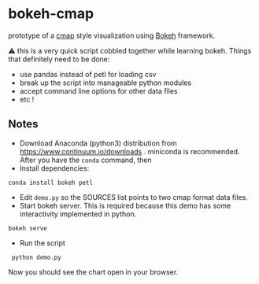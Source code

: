 # bokeh-cmap

prototype of a [cmap](http://soybase.org/cmap/cgi-bin/cmap/viewer?data_source=sbt_cmap;ref_map_set_aid=GmComposite2003&ref_map_aids=GmComposite2003_K&comparative_map_left=GmConsensus40_K;highlight=%22Seed%20oil%201-2%22) style visualization using [Bokeh](http://bokeh.pydata.org/en/latest/) framework.


:warning: this is a very quick script cobbled together while learning bokeh. Things that definitely need to be done:

* use pandas instead of petl for loading csv
* break up the script into manageable python modules
* accept command line options for other data files
* etc !

## Notes

* Download Anaconda (python3) distribution from  https://www.continuum.io/downloads . miniconda is recommended. After you have the `conda` command, then
* Install dependencies:
```
conda install bokeh petl
```
* Edit `demo.py` so the SOURCES list points to two cmap format data files.
* Start bokeh server. This is required because this demo has some interactivity implemented in python.
```
bokeh serve
```
* Run the script
```
 python demo.py
```
Now you should see the chart open in your browser.
